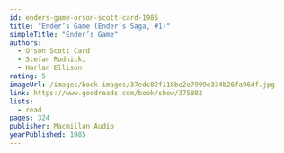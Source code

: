 ```yaml
---
id: enders-game-orson-scott-card-1985
title: "Ender’s Game (Ender’s Saga, #1)"
simpleTitle: "Ender’s Game"
authors:
  - Orson Scott Card
  - Stefan Rudnicki
  - Harlan Ellison
rating: 5
imageUrl: /images/book-images/37edc82f118be2e7999e334b26fa96df.jpg
link: https://www.goodreads.com/book/show/375802
lists:
  - read
pages: 324
publisher: Macmillan Audio
yearPublished: 1985
---
```

